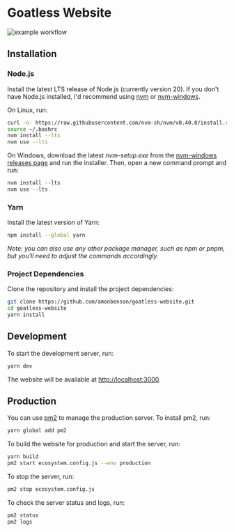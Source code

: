 # Goatless Website

![example workflow](https://github.com/amonbenson/goatless-website/actions/workflows/ci.yml/badge.svg)

## Installation

### Node.js

Install the latest LTS release of Node.js (currently version 20). If you don't have Node.js installed, I'd recommend using [nvm](https://github.com/nvm-sh/nvm) or [nvm-windows](https://github.com/coreybutler/nvm-windows).

On Linux, run:

```bash
curl -o- https://raw.githubusercontent.com/nvm-sh/nvm/v0.40.0/install.sh | bash
source ~/.bashrc
nvm install --lts
nvm use --lts
```

On Windows, download the latest _nvm-setup.exe_ from the [nvm-windows releases page](https://github.com/coreybutler/nvm-windows/releases) and run the installer. Then, open a new command prompt and run:

```powershell
nvm install --lts
nvm use --lts
```

### Yarn

Install the latest version of Yarn:

```bash
npm install --global yarn
```

_Note: you can also use any other package manager, such as npm or pnpm, but you'll need to adjust the commands accordingly._

### Project Dependencies

Clone the repository and install the project dependencies:

```bash
git clone https://github.com/amonbenson/goatless-website.git
cd goatless-website
yarn install
```

## Development

To start the development server, run:

```bash
yarn dev
```

The website will be available at [http://localhost:3000](http://localhost:3000).

## Production

You can use [pm2](https://pm2.keymetrics.io/) to manage the production server. To install pm2, run:

```bash
yarn global add pm2
```

To build the website for production and start the server, run:

```bash
yarn build
pm2 start ecosystem.config.js --env production
```

To stop the server, run:

```bash
pm2 stop ecosystem.config.js
```

To check the server status and logs, run:

```bash
pm2 status
pm2 logs
```
